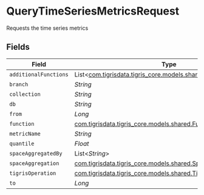 # QueryTimeSeriesMetricsRequest

Requests the time series metrics


## Fields

| Field                                                                                                          | Type                                                                                                           | Required                                                                                                       | Description                                                                                                    |
| -------------------------------------------------------------------------------------------------------------- | -------------------------------------------------------------------------------------------------------------- | -------------------------------------------------------------------------------------------------------------- | -------------------------------------------------------------------------------------------------------------- |
| `additionalFunctions`                                                                                          | List<[com.tigrisdata.tigris_core.models.shared.AdditionalFunction](../../models/shared/AdditionalFunction.md)> | :heavy_minus_sign:                                                                                             | N/A                                                                                                            |
| `branch`                                                                                                       | *String*                                                                                                       | :heavy_minus_sign:                                                                                             | N/A                                                                                                            |
| `collection`                                                                                                   | *String*                                                                                                       | :heavy_minus_sign:                                                                                             | N/A                                                                                                            |
| `db`                                                                                                           | *String*                                                                                                       | :heavy_minus_sign:                                                                                             | N/A                                                                                                            |
| `from`                                                                                                         | *Long*                                                                                                         | :heavy_minus_sign:                                                                                             | N/A                                                                                                            |
| `function`                                                                                                     | [com.tigrisdata.tigris_core.models.shared.Function](../../models/shared/Function.md)                           | :heavy_minus_sign:                                                                                             | N/A                                                                                                            |
| `metricName`                                                                                                   | *String*                                                                                                       | :heavy_minus_sign:                                                                                             | N/A                                                                                                            |
| `quantile`                                                                                                     | *Float*                                                                                                        | :heavy_minus_sign:                                                                                             | N/A                                                                                                            |
| `spaceAggregatedBy`                                                                                            | List<*String*>                                                                                                 | :heavy_minus_sign:                                                                                             | N/A                                                                                                            |
| `spaceAggregation`                                                                                             | [com.tigrisdata.tigris_core.models.shared.SpaceAggregation](../../models/shared/SpaceAggregation.md)           | :heavy_minus_sign:                                                                                             | N/A                                                                                                            |
| `tigrisOperation`                                                                                              | [com.tigrisdata.tigris_core.models.shared.TigrisOperation](../../models/shared/TigrisOperation.md)             | :heavy_minus_sign:                                                                                             | N/A                                                                                                            |
| `to`                                                                                                           | *Long*                                                                                                         | :heavy_minus_sign:                                                                                             | N/A                                                                                                            |